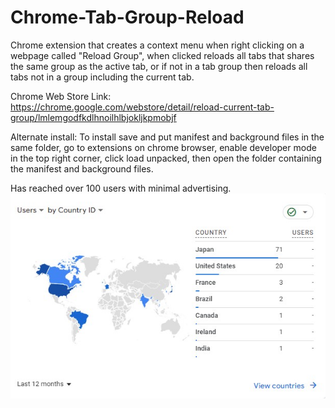 # Chrome-Tab-Group-Reload
Chrome extension that creates a context menu when right clicking on a webpage called "Reload Group", when clicked reloads all tabs that shares the same group as the active tab, or if not in a tab group then reloads all tabs not in a group including the current tab.

Chrome Web Store Link:
https://chrome.google.com/webstore/detail/reload-current-tab-group/lmlemgodfkdlhnoilhlbjokljkpmobjf

Alternate install:
To install save and put manifest and background files in the same folder, go to extensions on chrome browser, enable developer mode in the top right corner, click load unpacked, then open the folder containing the manifest and background files.

Has reached over 100 users with minimal advertising.
![image](https://github.com/ltd033/Chrome-Tab-Group-Reload/blob/main/users%20map.jpg)
